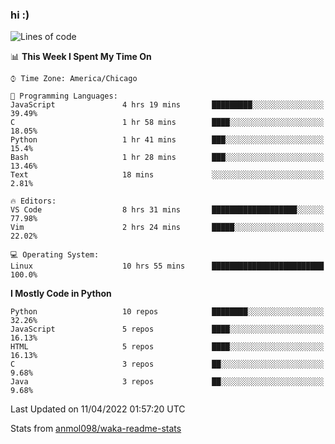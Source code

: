 ### hi :)

<!--START_SECTION:waka-->
![Lines of code](https://img.shields.io/badge/From%20Hello%20World%20I%27ve%20Written-505%20Thousand%20lines%20of%20code-blue)

📊 **This Week I Spent My Time On** 

```text
⌚︎ Time Zone: America/Chicago

💬 Programming Languages: 
JavaScript               4 hrs 19 mins       █████████░░░░░░░░░░░░░░░░   39.49% 
C                        1 hr 58 mins        ████░░░░░░░░░░░░░░░░░░░░░   18.05% 
Python                   1 hr 41 mins        ███░░░░░░░░░░░░░░░░░░░░░░   15.4% 
Bash                     1 hr 28 mins        ███░░░░░░░░░░░░░░░░░░░░░░   13.46% 
Text                     18 mins             ░░░░░░░░░░░░░░░░░░░░░░░░░   2.81%

🔥 Editors: 
VS Code                  8 hrs 31 mins       ███████████████████░░░░░░   77.98% 
Vim                      2 hrs 24 mins       █████░░░░░░░░░░░░░░░░░░░░   22.02%

💻 Operating System: 
Linux                    10 hrs 55 mins      █████████████████████████   100.0%

```

**I Mostly Code in Python** 

```text
Python                   10 repos            ████████░░░░░░░░░░░░░░░░░   32.26% 
JavaScript               5 repos             ████░░░░░░░░░░░░░░░░░░░░░   16.13% 
HTML                     5 repos             ████░░░░░░░░░░░░░░░░░░░░░   16.13% 
C                        3 repos             ██░░░░░░░░░░░░░░░░░░░░░░░   9.68% 
Java                     3 repos             ██░░░░░░░░░░░░░░░░░░░░░░░   9.68%

```



 Last Updated on 11/04/2022 01:57:20 UTC
<!--END_SECTION:waka-->

Stats from [anmol098/waka-readme-stats](https://github.com/anmol098/waka-readme-stats)